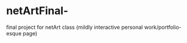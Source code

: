 # netArtFinal-
final project for netArt class (mildly interactive personal work/portfolio-esque page)
